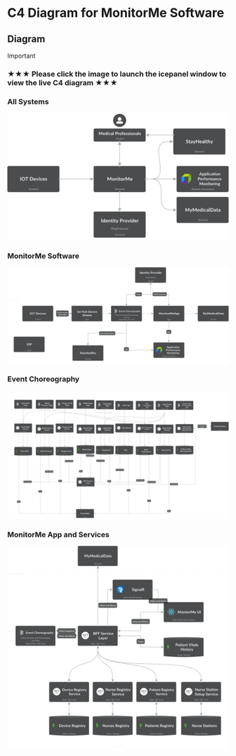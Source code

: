 # C4 Diagram for MonitorMe Software

## Diagram

 > [!IMPORTANT]
 > ### ★★★ Please click the image to launch the icepanel window to view the live C4 diagram ★★★

### All Systems

[<img src="KATA landscape - All Systems MonitorMe solution (Latest).png">](https://s.icepanel.io/g3InyI8xvmzngL/jd2j)


### MonitorMe Software 

[<img src="KATA landscape - MonitorMe System (Latest).png">](https://s.icepanel.io/g3InyI8xvmzngL/jd2j)

### Event Choreography

[<img src="KATA landscape - Event Choreography and Consuming Services (Latest).png">](https://s.icepanel.io/g3InyI8xvmzngL/jd2j)

### MonitorMe App and Services

[<img src="KATA landscape - MonitorMe App and Services (Latest).png">](https://s.icepanel.io/g3InyI8xvmzngL/jd2j)
